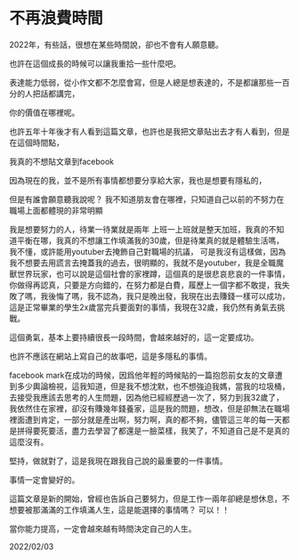 # 不再浪費時間

2022年，有些話，很想在某些時間說，卻也不會有人願意聽。

也許在這個成長的時候可以讓我重拾一些什麼吧。

表達能力低弱，從小作文都不怎麼會寫，但是人總是想表達的，不是都讓那些一百分的人把話都講完，

你的價值在哪裡呢。

也許五年十年後才有人看到這篇文章，也許也是我把文章貼出去才有人看到，但是在這個時間點，

我真的不想貼文章到facebook

因為現在的我，並不是所有事情都想要分享給大家，我也是想要有隱私的，

但是有誰會願意聽我說呢？ 我不知道朋友會在哪裡，只知道自己以前的不努力在職場上面都體現的非常明顯

我是想要努力的人，待業一待業就是兩年  上班一上班就是整天加班，我真的不知道平衡在哪，我真的不想讓工作填滿我的30歲，但是待業真的就是體驗生活嗎，我不懂，或許能用youtuber去掩飾自己對職場的抗議，
可是我沒有這樣做，因為我不想要去用謊言去掩蓋我的過去，很明顯的，我就不是youtuber，我是全職魔獸世界玩家，也可以說是這個社會的家裡蹲，這個真的是很悲哀悲哀的一件事情，你做得再認真，只要是方向錯的，在努力都是白費，履歷上一個字都不敢提，我失敗了嗎，我後悔了嗎，我不認為，我只是晚出發，我現在出去賺錢一樣可以成功，這是正常畢業的學生2x歲當完兵要面對的事情，我現在32歲，我仍然有勇氣去挑戰。

這個勇氣，基本上要持續很長一段時間，會越來越好的，這一定要成功。

也許不應該在網站上寫自己的故事吧，這是多隱私的事情。

facebook mark在成功的時候，因爲他年輕的時候貼的一篇抱怨前女友的文章遭到多少輿論檢視，這我知道，但是我不想沈默，也不想強迫我媽，當我的垃圾桶，去接受我應該去思考的人生問題，因為他已經經歷過一次了，努力到我32歲了，我依然住在家裡，卻沒有賺幾年錢養家，這是我的問題，想改，但是卻無法在職場裡面遭到肯定，一部分就是產出啊，努力啊，真的都不夠，儘管這三年的每一天都是拼得要死要活，盡力去學習了都還是一臉菜樣，我笑了，不知道自己是不是真的這麼沒有。

堅持，做就對了，這是我現在跟我自己說的最重要的一件事情。

事情一定會變好的。

這篇文章是新的開始，曾經也告訴自己要努力，但是工作一兩年卻總是想休息，不想要被那滿滿的工作填滿人生，這是能選擇的事情嗎？  可以！！

當你能力提高，一定會越來越有時間決定自己的人生。

2022/02/03  

